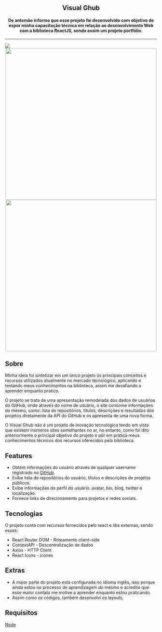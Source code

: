 <h2 align="center">Visual Ghub</h2>

<h4 align="center">
	De antemão informo que esse projeto foi desenvolvido com objetivo de expor minha capacitação técnica em relação ao desenvolvimento Web com a biblioteca ReactJS, sendo assim um projeto portfólio.
</h4>

____


<img src="https://user-images.githubusercontent.com/84761488/162817865-ea13a291-70d1-4a44-bf03-2d69bf6fdc28.png">

<div align="center">
	<img src="https://user-images.githubusercontent.com/84761488/162828742-cab6eb9b-36d4-420a-bc0e-41a1849ae6cf.png" width="500px">
	<img src="https://user-images.githubusercontent.com/84761488/162828989-9e422448-d40d-4fca-b24e-719bd65479ac.png" width="500px">
</div>

## Sobre 

<p>Minha ideia foi sintetizar em um único projeto os principais conceitos e recursos utilizados atualmente no mercado tecnológico, aplicando e testando meus conhecimentos na biblioteca, assim me desafiando a aprender enquanto pratico. </p>

<p>O projeto se trata de uma apresentação remodelada dos dados de usuários do GitHub, onde através do nome de usuário, o site consome informações do mesmo, como: lista de repositórios, títulos, descrições e resultados dos projetos diretamente da API do GitHub e os apresenta de uma nova forma.</p>

<p>O Visual Ghub não é um projeto de inovação tecnológica tendo em vista que existem inúmeros sites semelhantes no ar, no entanto, como foi dito anteriormente o principal objetivo do projeto é pôr em prática meus conhecimentos técnicos dos recursos oferecidos pela biblioteca.</p>

## Features

* Obtém informações do usuário através de qualquer username registrado no <a href="https://github.com">GitHub</a>.
* Exibe lista de repositórios do usuário, títulos e descrições de projetos públicos.
* Exibe informações do perfil do usuário: avatar, bio, blog, twitter e localização.
* Fornece links de direcionamento para projetos e redes sociais.

## Tecnologias

<p>O projeto conta com recursos fornecidos pelo react e libs externas, sendo esses:</p>

* React Router DOM - Roteamento client-side
* ContextAPI - Descentralização de dados
* Axios - HTTP Client
* React Icons - ícones

## Extras

* A maior parte do projeto está configurada no idioma inglês, isso porque ainda estou no processo de aprendizagem do mesmo e acredito que esse maior contato me motive a aprender enquanto estou praticando.
* Assim como os códigos, também desenvolvi os layouts.

## Requisitos

<a href="https://nodejs.org/en/">Node</a>



